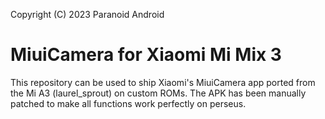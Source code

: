 Copyright (C) 2023 Paranoid Android

MiuiCamera for Xiaomi Mi Mix 3
=========================================

This repository can be used to ship Xiaomi's MiuiCamera app ported from the Mi A3 (laurel_sprout) on custom ROMs. The APK has been manually patched to make all functions work perfectly on perseus.
